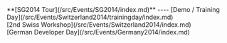 <div class='linkbox'>
**[SG2014 Tour](/src/Events/SG2014/index.md)**
----
[Demo / Training Day](/src/Events/Switzerland2014/trainingday/index.md)<br />
[2nd Swiss Workshop](/src/Events/Switzerland2014/index.md)<br />
[German Developer Day](/src/Events/Germany2014/index.md)<br />
</div>
